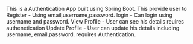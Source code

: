 This is a Authentication App built using Spring Boot.
This provide user to 
Register - Using email,username,password.
login - Can login using username and password.
View Profile - User can see his details reuires authenetication
Update Profile - User can update his details including username, email,password. requires Authentication.

